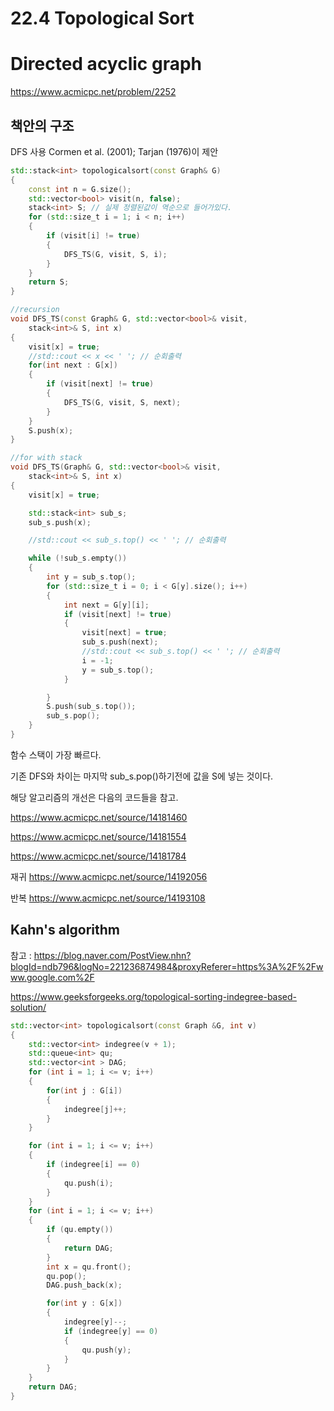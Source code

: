 
# 22.4 Topological Sort
# Directed acyclic graph

https://www.acmicpc.net/problem/2252

## 책안의 구조

DFS 사용
 Cormen et al. (2001); Tarjan (1976)이 제안

```C++
std::stack<int> topologicalsort(const Graph& G)
{
	const int n = G.size();
	std::vector<bool> visit(n, false);
	stack<int> S; // 실제 정렬된값이 역순으로 들어가있다.
	for (std::size_t i = 1; i < n; i++)
	{
		if (visit[i] != true)
		{
			DFS_TS(G, visit, S, i);
		}
	}
	return S;
}
```

```C++
//recursion
void DFS_TS(const Graph& G, std::vector<bool>& visit,
	stack<int>& S, int x)
{
	visit[x] = true;
	//std::cout << x << ' '; // 순회출력
	for(int next : G[x])
	{
		if (visit[next] != true)
		{
			DFS_TS(G, visit, S, next);
		}
	}
	S.push(x);
}

//for with stack
void DFS_TS(Graph& G, std::vector<bool>& visit,
	stack<int>& S, int x)
{
	visit[x] = true;

	std::stack<int> sub_s;
	sub_s.push(x);

	//std::cout << sub_s.top() << ' '; // 순회출력

	while (!sub_s.empty())
	{
		int y = sub_s.top();
		for (std::size_t i = 0; i < G[y].size(); i++)
		{
			int next = G[y][i];
			if (visit[next] != true)
			{
				visit[next] = true;
				sub_s.push(next);
				//std::cout << sub_s.top() << ' '; // 순회출력
				i = -1;
				y = sub_s.top();
			}

		}
		S.push(sub_s.top());
		sub_s.pop();
	}
}

```
함수 스택이 가장 빠르다.

기존 DFS와 차이는 마지막 sub_s.pop()하기전에 
값을 S에 넣는 것이다.



해당 알고리즘의 개선은 다음의 코드들을 참고.

https://www.acmicpc.net/source/14181460

https://www.acmicpc.net/source/14181554 

https://www.acmicpc.net/source/14181784


재귀
https://www.acmicpc.net/source/14192056 

반복
https://www.acmicpc.net/source/14193108 




## Kahn's algorithm
참고 : https://blog.naver.com/PostView.nhn?blogId=ndb796&logNo=221236874984&proxyReferer=https%3A%2F%2Fwww.google.com%2F

https://www.geeksforgeeks.org/topological-sorting-indegree-based-solution/

```C++
std::vector<int> topologicalsort(const Graph &G, int v)
{
	std::vector<int> indegree(v + 1);
	std::queue<int> qu;
	std::vector<int > DAG;
	for (int i = 1; i <= v; i++)
	{
		for(int j : G[i])
		{
			indegree[j]++;
		}
	}

	for (int i = 1; i <= v; i++)
	{
		if (indegree[i] == 0)
		{
			qu.push(i);
		}
	}
	for (int i = 1; i <= v; i++)
	{
		if (qu.empty())
		{
			return DAG;
		}
		int x = qu.front();
		qu.pop();
		DAG.push_back(x);

		for(int y : G[x])
		{
			indegree[y]--;
			if (indegree[y] == 0)
			{
				qu.push(y);
			}
		}
	}
	return DAG;
}
```